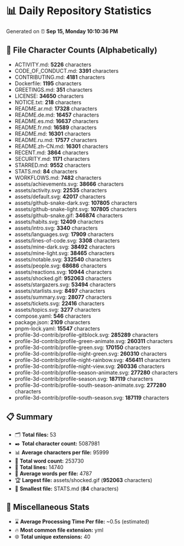 # 📊 Daily Repository Statistics
Generated on ⏰ **Sep 15, Monday 10:10:36 PM**

## 📂 File Character Counts (Alphabetically)
- ACTIVITY.md: **5226** characters
- CODE_OF_CONDUCT.md: **3391** characters
- CONTRIBUTING.md: **4181** characters
- Dockerfile: **1195** characters
- GREETINGS.md: **351** characters
- LICENSE: **34650** characters
- NOTICE.txt: **218** characters
- README.ar.md: **17328** characters
- README.de.md: **16457** characters
- README.es.md: **16637** characters
- README.fr.md: **16589** characters
- README.md: **16301** characters
- README.ru.md: **17577** characters
- README.zh-CN.md: **16301** characters
- RECENT.md: **3864** characters
- SECURITY.md: **1171** characters
- STARRED.md: **9552** characters
- STATS.md: **84** characters
- WORKFLOWS.md: **7482** characters
- assets/achievements.svg: **38666** characters
- assets/activity.svg: **22535** characters
- assets/default.svg: **42017** characters
- assets/github-snake-dark.svg: **107805** characters
- assets/github-snake-light.svg: **107805** characters
- assets/github-snake.gif: **346874** characters
- assets/habits.svg: **12409** characters
- assets/intro.svg: **3340** characters
- assets/languages.svg: **17909** characters
- assets/lines-of-code.svg: **3308** characters
- assets/mine-dark.svg: **38492** characters
- assets/mine-light.svg: **38465** characters
- assets/notable.svg: **332540** characters
- assets/people.svg: **68686** characters
- assets/reactions.svg: **10944** characters
- assets/shocked.gif: **952063** characters
- assets/stargazers.svg: **53494** characters
- assets/starlists.svg: **8497** characters
- assets/summary.svg: **28077** characters
- assets/tickets.svg: **22416** characters
- assets/topics.svg: **3277** characters
- compose.yaml: **546** characters
- package.json: **2109** characters
- pnpm-lock.yaml: **15547** characters
- profile-3d-contrib/profile-gitblock.svg: **285289** characters
- profile-3d-contrib/profile-green-animate.svg: **260311** characters
- profile-3d-contrib/profile-green.svg: **170150** characters
- profile-3d-contrib/profile-night-green.svg: **260310** characters
- profile-3d-contrib/profile-night-rainbow.svg: **456411** characters
- profile-3d-contrib/profile-night-view.svg: **260336** characters
- profile-3d-contrib/profile-season-animate.svg: **277280** characters
- profile-3d-contrib/profile-season.svg: **187119** characters
- profile-3d-contrib/profile-south-season-animate.svg: **277280** characters
- profile-3d-contrib/profile-south-season.svg: **187119** characters

## 📋 Summary
- 🗂️ **Total files:** 53
- ✒️ **Total character count:** 5087981
- 📊 **Average characters per file:** 95999
- 📝 **Total word count:** 253730
- 🧾 **Total lines:** 14740
- 📐 **Average words per file:** 4787
- 🏆 **Largest file:** assets/shocked.gif (**952063** characters)
- 🥉 **Smallest file:** STATS.md (**84** characters)

## 🌟 Miscellaneous Stats
- ⌛ **Average Processing Time Per file:** ~0.5s (estimated)
- 🔥 **Most common file extension:** yml
- 🌐 **Total unique extensions:** 40
